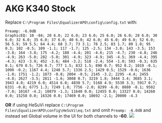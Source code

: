 # AKG K340 Stock
Replace `C:\Program Files\EqualizerAPO\config\config.txt` with:
```
Preamp: -6.0dB
GraphicEQ: 10 -84; 20 6.0; 22 6.0; 23 6.0; 25 6.0; 26 6.0; 28 6.0; 30 6.0; 32 6.0; 35 6.0; 37 6.0; 40 6.0; 42 6.0; 45 6.0; 49 6.0; 52 6.0; 56 5.9; 59 5.5; 64 4.4; 68 3.7; 73 3.1; 78 2.5; 83 1.7; 89 1.0; 95 0.3; 102 -0.5; 109 -1.1; 117 -1.7; 125 -2.5; 134 -3.0; 143 -3.5; 153 -3.8; 164 -3.8; 175 -4.2; 188 -4.4; 201 -4.6; 215 -4.7; 230 -4.8; 246 -4.9; 263 -5.0; 282 -5.0; 301 -4.9; 323 -4.9; 345 -4.5; 369 -4.4; 395 -4.3; 423 -3.9; 452 -3.6; 484 -3.2; 518 -2.4; 554 -1.0; 593 -0.3; 635 0.1; 679 0.5; 726 0.7; 777 1.5; 832 1.5; 890 0.7; 952 0.2; 1019 -0.1; 1090 -0.2; 1167 4.4; 1248 5.7; 1336 2.5; 1429 0.5; 1529 -0.6; 1636 -1.0; 1751 -1.2; 1873 -0.8; 2004 -0.5; 2145 -3.2; 2295 -4.4; 2455 -4.8; 2627 -3.5; 2811 -1.6; 3008 0.7; 3219 1.8; 3444 3.4; 3685 3.1; 3943 4.0; 4219 6.0; 4514 6.0; 4830 5.7; 5168 4.9; 5530 3.3; 5917 0.7; 6331 -0.8; 6775 1.3; 7249 1.0; 7756 -2.0; 8299 -6.0; 8880 -8.1; 9502 -7.0; 10167 -4.2; 10879 -1.3; 11640 0.0; 12455 0.0; 13327 0.0; 14260 0.0; 15258 0.0; 16326 0.0; 17469 0.0; 18692 -2.1; 20000 -4.3
```
**OR** if using HeSuVi replace `C:\Program Files\EqualizerAPO\config\HeSuVi\eq.txt` and omit `Preamp: -6.0dB` and instead set Global volume in the UI for both channels to **-60**.
![](https://raw.githubusercontent.com/jaakkopasanen/AutoEq/master/results/Innerfidelity%202017/innerfidelity/onear/AKG%20K340%20Stock/AKG%20K340%20Stock.png)